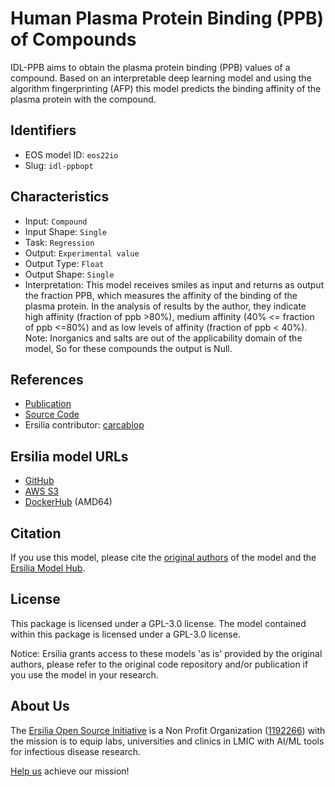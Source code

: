 # Human Plasma Protein Binding (PPB) of Compounds

IDL-PPB aims to obtain the plasma protein binding (PPB) values of a compound. Based on an interpretable deep learning model and using the algorithm fingerprinting (AFP) this model predicts the binding affinity of the plasma protein with the compound.

## Identifiers

* EOS model ID: `eos22io`
* Slug: `idl-ppbopt`

## Characteristics

* Input: `Compound`
* Input Shape: `Single`
* Task: `Regression`
* Output: `Experimental value`
* Output Type: `Float`
* Output Shape: `Single`
* Interpretation: This model receives smiles as input and returns as output the fraction PPB, which measures the affinity of the binding of the plasma protein. In the analysis of results by the author, they indicate high affinity (fraction of ppb >80%), medium affinity (40% <= fraction of ppb <=80%) and as low levels of affinity (fraction of ppb < 40%). Note: Inorganics and salts are out of the applicability domain of the model, So for these compounds the output is Null.

## References

* [Publication](https://pubs.acs.org/doi/10.1021/acs.jcim.2c00297)
* [Source Code](https://github.com/Louchaofeng/IDL-PPBopt)
* Ersilia contributor: [carcablop](https://github.com/carcablop)

## Ersilia model URLs
* [GitHub](https://github.com/ersilia-os/eos22io)
* [AWS S3](https://ersilia-models-zipped.s3.eu-central-1.amazonaws.com/eos22io.zip)
* [DockerHub](https://hub.docker.com/r/ersiliaos/eos22io) (AMD64)

## Citation

If you use this model, please cite the [original authors](https://pubs.acs.org/doi/10.1021/acs.jcim.2c00297) of the model and the [Ersilia Model Hub](https://github.com/ersilia-os/ersilia/blob/master/CITATION.cff).

## License

This package is licensed under a GPL-3.0 license. The model contained within this package is licensed under a GPL-3.0 license.

Notice: Ersilia grants access to these models 'as is' provided by the original authors, please refer to the original code repository and/or publication if you use the model in your research.

## About Us

The [Ersilia Open Source Initiative](https://ersilia.io) is a Non Profit Organization ([1192266](https://register-of-charities.charitycommission.gov.uk/charity-search/-/charity-details/5170657/full-print)) with the mission is to equip labs, universities and clinics in LMIC with AI/ML tools for infectious disease research.

[Help us](https://www.ersilia.io/donate) achieve our mission!